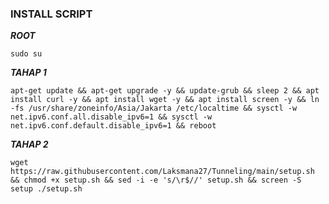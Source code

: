 ### INSTALL SCRIPT
***ROOT*** 
 ```  
 sudo su 
 ``` 
 ***TAHAP 1*** 
 ``` 
 apt-get update && apt-get upgrade -y && update-grub && sleep 2 && apt install curl -y && apt install wget -y && apt install screen -y && ln -fs /usr/share/zoneinfo/Asia/Jakarta /etc/localtime && sysctl -w net.ipv6.conf.all.disable_ipv6=1 && sysctl -w net.ipv6.conf.default.disable_ipv6=1 && reboot 
 ``` 
 ***TAHAP 2*** 
 ``` 
 wget https://raw.githubusercontent.com/Laksmana27/Tunneling/main/setup.sh && chmod +x setup.sh && sed -i -e 's/\r$//' setup.sh && screen -S setup ./setup.sh
 ```

